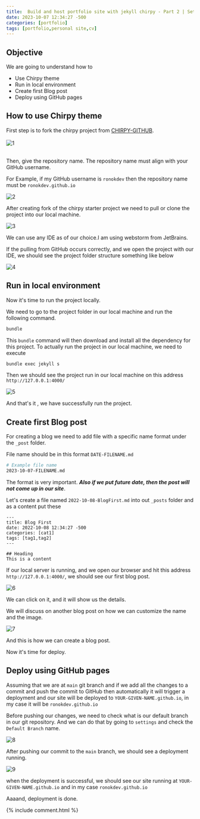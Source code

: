 ```yaml
---
title:  Build and host portfolio site with jekyll chirpy - Part 2 | Setup Chirpy and run locally
date: 2023-10-07 12:34:27 -500
categories: [portfolio]
tags: [portfolio,personal site,cv]
---
```


## Objective
We are going to understand how to 
<br>
- Use Chirpy theme 
- Run in local environment
- Create first Blog post
- Deploy using GitHub pages


## How to use Chirpy theme
First step is to fork the chirpy project from [CHIRPY-GITHUB](https://github.com/cotes2020/chirpy-starter).
<br>
<br>
![1](/../assets/img/article_2/1.png)

<br>
Then, give the repository name. The repository name must align with your GitHub username. 

For Example, 
if my GitHub username is `ronokdev` then the repository name must be `ronokdev.github.io`

![2](/../assets/img/article_2/2.png)

After creating fork of the chirpy starter project we need to pull or clone the project into our local machine.  

![3](/../assets/img/article_2/3.png)

We can use any IDE as of our choice.I am using webstorm from JetBrains.

If the pulling from GitHub occurs correctly, and we open the project with our IDE, we should see the project folder structure something like below 

![4](/../assets/img/article_2/4.png)


## Run in local environment
Now it's time to run the project locally.

We need to go to the project folder in our local machine and run the following command.

```bash
bundle
```
This `bundle` command will then download and install all the dependency for this project.
To actually run the project in our local machine, we need to execute

```bash
bundle exec jekyll s
```

Then we should see the project run in our local machine on this address  `http://127.0.0.1:4000/`

![5](/../assets/img/article_2/5.png)

And that's it , we have successfully run the project.

## Create first Blog post
For creating a blog we need to add file with a specific name format under the `_post` folder.

File name should be in this format `DATE-FILENAME.md`

```bash
# Example file name
2023-10-07-FILENAME.md
```
The format is very important.
**_Also if we put future date, then the post will not come up in our site_**.


Let's create a file named `2022-10-08-BlogFirst.md` into out `_posts` folder and as a content put these

```text
---
title: Blog First
date: 2022-10-08 12:34:27 -500
categories: [cat1]
tags: [tag1,tag2]
---

## Heading
This is a content
```
If our local server is running, and we open our browser and hit this address `http://127.0.0.1:4000/`, we should see our first blog post. 

![6](/../assets/img/article_2/6.png)

We can click on it, and it will show us the details.

We will discuss on another blog post on how we can customize the name and the image.

![7](/../assets/img/article_2/7.png)

And this is how we can create a blog post.

Now it's time for deploy.


## Deploy using GitHub pages
Assuming that we are at `main` git branch and if we add all the changes to a commit and push the commit to GitHub then automatically it will trigger a deployment and our site will be deployed to `YOUR-GIVEN-NAME.github.io`, in my case it will be `ronokdev.github.io`  

Before pushing our changes, we need to check what is our default branch in our git repository. And we can do that by going to `settings` and check the `Default Branch` name.

![8](/../assets/img/article_2/8.png)

After pushing our commit to the `main` branch, we should see a deployment running. 

![9](/../assets/img/article_2/9.png)

when the deployment is successful, we should see our site running at `YOUR-GIVEN-NAME.github.io` and in my case `ronokdev.github.io`

Aaaand, deployment is done.


{% include comment.html %}
